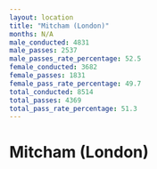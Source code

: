 ```yaml
---
layout: location
title: "Mitcham (London)"
months: N/A
male_conducted: 4831
male_passes: 2537
male_passes_rate_percentage: 52.5
female_conducted: 3682
female_passes: 1831
female_pass_rate_percentage: 49.7
total_conducted: 8514
total_passes: 4369
total_pass_rate_percentage: 51.3
---
```


# Mitcham (London)
